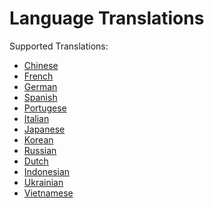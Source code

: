 <h1>Language Translations</h1>

<p align="left">
Supported Translations:
</p>

<ul>
    <li><a href="chinese.md">Chinese</a></li>
    <li><a href="french.md">French</a></li>
    <li><a href="german.md">German</a></li>
    <li><a href="spanish.md">Spanish</a></li>
    <li><a href="portuguese.md">Portugese</a></li>
    <li><a href="italian.md">Italian</a></li>
    <li><a href="japanese.md">Japanese</a></li>
    <li><a href="korean.md">Korean</a></li>
    <li><a href="russian.md">Russian</a></li>
    <li><a href="dutch.md">Dutch</a></li>
    <li><a href="indonesian.md">Indonesian</a></li>
    <li><a href="ukrainian.md">Ukrainian</a></li>
    <li><a href="vietnamese.md">Vietnamese</a></li>
</ul>

